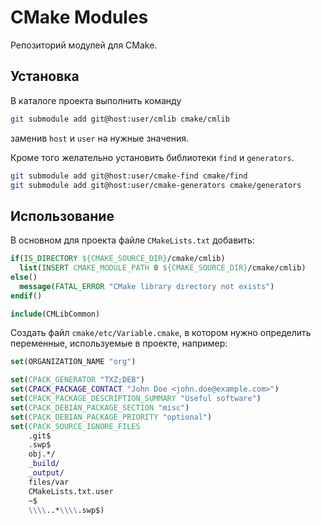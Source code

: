# CMake Modules

Репозиторий модулей для CMake.

## Установка

В каталоге проекта выполнить команду

```sh
git submodule add git@host:user/cmlib cmake/cmlib
```

заменив `host` и `user` на нужные значения.

Кроме того желательно установить библиотеки `find` и `generators`.

```sh
git submodule add git@host:user/cmake-find cmake/find
git submodule add git@host:user/cmake-generators cmake/generators
```


## Использование

В основном для проекта файле `CMakeLists.txt` добавить:

```cmake
if(IS_DIRECTORY ${CMAKE_SOURCE_DIR}/cmake/cmlib)
  list(INSERT CMAKE_MODULE_PATH 0 ${CMAKE_SOURCE_DIR}/cmake/cmlib)
else()
  message(FATAL_ERROR "CMake library directory not exists")
endif()

include(CMLibCommon)
```

Создать файл `cmake/etc/Variable.cmake`, в котором нужно
определить переменные, используемые в проекте, например:

```cmake
set(ORGANIZATION_NAME "org")

set(CPACK_GENERATOR "TXZ;DEB")
set(CPACK_PACKAGE_CONTACT "John Doe <john.doe@example.com>")
set(CPACK_PACKAGE_DESCRIPTION_SUMMARY "Useful software")
set(CPACK_DEBIAN_PACKAGE_SECTION "misc")
set(CPACK_DEBIAN_PACKAGE_PRIORITY "optional")
set(CPACK_SOURCE_IGNORE_FILES
    .git$
    .swp$
    obj.*/
    _build/
    _output/
    files/var
    CMakeLists.txt.user
    ~$
    \\\\..*\\\\.swp$)
```

